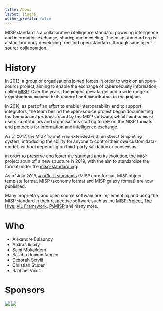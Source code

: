 ```yaml
---
title: About
layout: single
author_profile: false
---
```


MISP standard is a collaborative intelligence standard, powering intelligence and information exchange, sharing and modeling. The misp-standard.org is a standard body developing free and open standards through sane open-source collaboration.

# History

In 2012, a group of organisations joined forces in order to work on an open-source project, aiming to enable the exchange of cybersecurity information, called [MISP](https://www.misp-project.org/). Over the years,
the project grew larger and a wide range of organisations became both users of and contributors to the project.

In 2016, as part of an effort to enable interoperability and to support integrators, the team behind the open-source project began documenting the formats and protocols used by the MISP software, which lead to more users, contributors and organisations starting to rely on the MISP formats and protocols for information and intelligence exchange.

As of 2017, the MISP format was extended with an object templating system, introducing the ability for anyone to control their own custom data-models without depending on third-party validation or consensus.

In order to preserve and foster the standard and its evolution, the MISP project spun off a new structure in 2019, with the aim to standardise the format under the [misp-standard.org](https://www.misp-standard.org).

As of July 2019, [4 official standards](/standards) (MISP core format, MISP object template format, MISP taxonomy format and MISP galaxy format) are now published.

Many proprietary and open source software are implementing and using the MISP standard in their respective software such as the [MISP Project](https://www.misp-project.org/), [The Hive](https://thehive-project.org/), [AIL Framework](https://github.com/CIRCL/AIL-framework), [PyMISP](https://github.com/MISP/PyMISP) and many more.

# Who

- Alexandre Dulaunoy
- Andras Iklody
- Sami Mokaddem
- Sascha Rommelfangen
- Deborah Servili
- Christian Studer
- Raphael Vinot

# Sponsors

![](https://www.misp-project.org/assets/images/logo.png)
![](https://www.misp-project.org/assets/images/en_cef.png)


